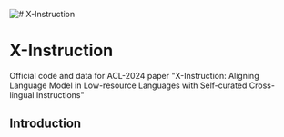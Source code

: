 ![# X-Instruction](assets/logo.png)


# X-Instruction
Official code and data for ACL-2024 paper "X-Instruction: Aligning Language Model in Low-resource Languages with Self-curated Cross-lingual Instructions"

## Introduction